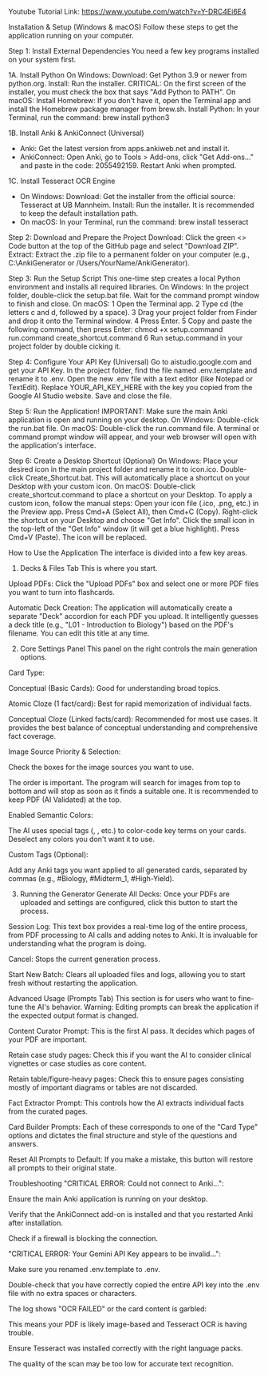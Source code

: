 Youtube Tutorial Link: 
https://www.youtube.com/watch?v=Y-DRC4Ei6E4

Installation & Setup (Windows & macOS)
Follow these steps to get the application running on your computer.

Step 1: Install External Dependencies
You need a few key programs installed on your system first.

1A. Install Python
On Windows:
Download: Get Python 3.9 or newer from python.org.
Install: Run the installer. CRITICAL: On the first screen of the installer, you must check the box that says "Add Python to PATH".
On macOS:
Install Homebrew: If you don't have it, open the Terminal app and install the Homebrew package manager from brew.sh.
Install Python: In your Terminal, run the command: brew install python3

1B. Install Anki & AnkiConnect (Universal)
- Anki: Get the latest version from apps.ankiweb.net and install it.
- AnkiConnect: Open Anki, go to Tools > Add-ons, click "Get Add-ons..." and paste in the code: 2055492159. Restart Anki when prompted.

1C. Install Tesseract OCR Engine
- On Windows:
Download: Get the installer from the official source: Tesseract at UB Mannheim.
Install: Run the installer. It is recommended to keep the default installation path.
- On macOS:
In your Terminal, run the command: brew install tesseract

Step 2: Download and Prepare the Project
Download: Click the green <> Code button at the top of the GitHub page and select "Download ZIP".
Extract: Extract the .zip file to a permanent folder on your computer (e.g., C:\AnkiGenerator or /Users/YourName/AnkiGenerator).

Step 3: Run the Setup Script
This one-time step creates a local Python environment and installs all required libraries.
On Windows:
In the project folder, double-click the setup.bat file. Wait for the command prompt window to finish and close.
On macOS:
1 Open the Terminal app.
2 Type cd (the letters c and d, followed by a space).
3 Drag your project folder from Finder and drop it onto the Terminal window.
4 Press Enter.
5 Copy and paste the following command, then press Enter:
chmod +x setup.command run.command create_shortcut.command
6 Run setup.command in your project folder by double cicking it.

Step 4: Configure Your API Key (Universal)
Go to aistudio.google.com and get your API Key.
In the project folder, find the file named .env.template and rename it to .env.
Open the new .env file with a text editor (like Notepad or TextEdit).
Replace YOUR_API_KEY_HERE with the key you copied from the Google AI Studio website.
Save and close the file.

Step 5: Run the Application!
IMPORTANT: Make sure the main Anki application is open and running on your desktop.
On Windows: Double-click the run.bat file.
On macOS: Double-click the run.command file.
A terminal or command prompt window will appear, and your web browser will open with the application's interface.

Step 6: Create a Desktop Shortcut (Optional)
On Windows:
Place your desired icon in the main project folder and rename it to icon.ico.
Double-click Create_Shortcut.bat. This will automatically place a shortcut on your Desktop with your custom icon.
On macOS:
Double-click create_shortcut.command to place a shortcut on your Desktop.
To apply a custom icon, follow the manual steps:
Open your icon file (.ico, .png, etc.) in the Preview app.
Press Cmd+A (Select All), then Cmd+C (Copy).
Right-click the shortcut on your Desktop and choose "Get Info".
Click the small icon in the top-left of the "Get Info" window (it will get a blue highlight).
Press Cmd+V (Paste). The icon will be replaced.





How to Use the Application
The interface is divided into a few key areas.

1. Decks & Files Tab
This is where you start.

Upload PDFs: Click the "Upload PDFs" box and select one or more PDF files you want to turn into flashcards.

Automatic Deck Creation: The application will automatically create a separate "Deck" accordion for each PDF you upload. It intelligently guesses a deck title (e.g., "L01 - Introduction to Biology") based on the PDF's filename. You can edit this title at any time.

2. Core Settings Panel
This panel on the right controls the main generation options.

Card Type:

Conceptual (Basic Cards): Good for understanding broad topics.

Atomic Cloze (1 fact/card): Best for rapid memorization of individual facts.

Conceptual Cloze (Linked facts/card): Recommended for most use cases. It provides the best balance of conceptual understanding and comprehensive fact coverage.

Image Source Priority & Selection:

Check the boxes for the image sources you want to use.

The order is important. The program will search for images from top to bottom and will stop as soon as it finds a suitable one. It is recommended to keep PDF (AI Validated) at the top.

Enabled Semantic Colors:

The AI uses special tags (<pos>, <neg>, etc.) to color-code key terms on your cards. Deselect any colors you don't want it to use.



Custom Tags (Optional):

Add any Anki tags you want applied to all generated cards, separated by commas (e.g., #Biology, #Midterm_1, #High-Yield).



3. Running the Generator
Generate All Decks: Once your PDFs are uploaded and settings are configured, click this button to start the process.

Session Log: This text box provides a real-time log of the entire process, from PDF processing to AI calls and adding notes to Anki. It is invaluable for understanding what the program is doing.

Cancel: Stops the current generation process.

Start New Batch: Clears all uploaded files and logs, allowing you to start fresh without restarting the application.



Advanced Usage (Prompts Tab)
This section is for users who want to fine-tune the AI's behavior. Warning: Editing prompts can break the application if the expected output format is changed.

Content Curator Prompt: This is the first AI pass. It decides which pages of your PDF are important.

Retain case study pages: Check this if you want the AI to consider clinical vignettes or case studies as core content.

Retain table/figure-heavy pages: Check this to ensure pages consisting mostly of important diagrams or tables are not discarded.

Fact Extractor Prompt: This controls how the AI extracts individual facts from the curated pages.

Card Builder Prompts: Each of these corresponds to one of the "Card Type" options and dictates the final structure and style of the questions and answers.

Reset All Prompts to Default: If you make a mistake, this button will restore all prompts to their original state.




Troubleshooting
"CRITICAL ERROR: Could not connect to Anki...":

Ensure the main Anki application is running on your desktop.

Verify that the AnkiConnect add-on is installed and that you restarted Anki after installation.

Check if a firewall is blocking the connection.

"CRITICAL ERROR: Your Gemini API Key appears to be invalid...":

Make sure you renamed .env.template to .env.

Double-check that you have correctly copied the entire API key into the .env file with no extra spaces or characters.

The log shows "OCR FAILED" or the card content is garbled:

This means your PDF is likely image-based and Tesseract OCR is having trouble.

Ensure Tesseract was installed correctly with the right language packs.

The quality of the scan may be too low for accurate text recognition.
